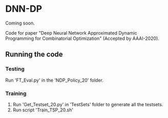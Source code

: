 # DNN-DP
Coming soon. 

Code for paper "Deep Neural Network Approximated Dynamic Programming for Combinatorial Optimization" (Accepted by AAAI-2020). 

## Running the code
### Testing
Run 'FT_Eval.py' in the 'NDP_Policy_20' folder.
### Training
1. Run 'Get_Testset_20.py' in 'TestSets' folder to generate all the testsets.
2. Run script 'Train_TSP_20.sh'
